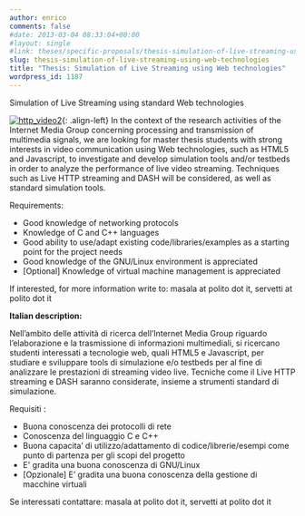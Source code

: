```yaml
---
author: enrico
comments: false
#date: 2013-03-04 08:33:04+00:00
#layout: single
#link: theses/specific-proposals/thesis-simulation-of-live-streaming-using-web-technologies/
slug: thesis-simulation-of-live-streaming-using-web-technologies
title: "Thesis: Simulation of Live Streaming using Web technologies"
wordpress_id: 1187
---
```


Simulation of Live Streaming using standard Web technologies

[![http_video2]({{site.baseurl}}/res/2013/03/http_video2.png)]({{site.baseurl}}/res/2013/03/http_video2.png){: .align-left} In the context of the research activities of the Internet Media Group concerning processing and transmission of multimedia signals, we are looking for master thesis students with strong interests in video communication using Web technologies, such as HTML5 and Javascript, to investigate and develop simulation tools and/or testbeds in order to analyze the performance of live video streaming. Techniques such as Live HTTP streaming and DASH will be considered, as well as standard simulation tools.

Requirements:

- Good knowledge of networking protocols
- Knowledge of C and C++ languages
- Good ability to use/adapt existing code/libraries/examples as a starting point for the project needs
- Good knowledge of the GNU/Linux environment is appreciated
- [Optional] Knowledge of virtual machine management is appreciated

If interested, for more information write to: masala at polito dot it, servetti at polito dot it

**Italian description:**

Nell’ambito delle attività di ricerca dell’Internet Media Group riguardo l’elaborazione e la trasmissione di informazioni multimediali, si ricercano studenti interessati a tecnologie web, quali HTML5 e Javascript, per studiare e sviluppare tools di simulazione e/o testbeds per al fine di analizzare le prestazioni di streaming video live. Tecniche come il Live HTTP streaming e DASH saranno considerate, insieme a strumenti standard di simulazione.

Requisiti :

- Buona conoscenza dei protocolli di rete
- Conoscenza del linguaggio C e C++
- Buona capacita’ di utilizzo/adattamento di codice/librerie/esempi come punto di partenza per gli scopi del progetto
- E' gradita una buona conoscenza di GNU/Linux
- [Opzionale] E’ gradita una buona conoscenza della gestione di macchine virtuali

Se interessati contattare: masala at polito dot it, servetti at polito dot it
